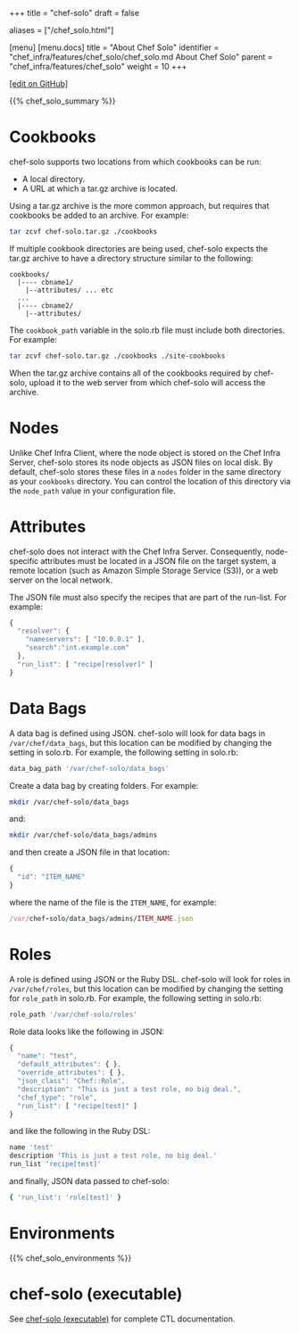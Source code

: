 +++
title = "chef-solo"
draft = false

aliases = ["/chef_solo.html"]

[menu]
  [menu.docs]
    title = "About Chef Solo"
    identifier = "chef_infra/features/chef_solo/chef_solo.md About Chef Solo"
    parent = "chef_infra/features/chef_solo"
    weight = 10
+++    

[\[edit on GitHub\]](https://github.com/chef/chef-web-docs/blob/master/content/chef_solo.md)

{{% chef_solo_summary %}}

Cookbooks
=========

chef-solo supports two locations from which cookbooks can be run:

-   A local directory.
-   A URL at which a tar.gz archive is located.

Using a tar.gz archive is the more common approach, but requires that
cookbooks be added to an archive. For example:

``` bash
tar zcvf chef-solo.tar.gz ./cookbooks
```

If multiple cookbook directories are being used, chef-solo expects the
tar.gz archive to have a directory structure similar to the following:

    cookbooks/
      |---- cbname1/
        |--attributes/ ... etc
      ...
      |---- cbname2/
        |--attributes/

The `cookbook_path` variable in the solo.rb file must include both
directories. For example:

``` bash
tar zcvf chef-solo.tar.gz ./cookbooks ./site-cookbooks
```

When the tar.gz archive contains all of the cookbooks required by
chef-solo, upload it to the web server from which chef-solo will access
the archive.

Nodes
=====

Unlike Chef Infra Client, where the node object is stored on the Chef
Infra Server, chef-solo stores its node objects as JSON files on local
disk. By default, chef-solo stores these files in a `nodes` folder in
the same directory as your `cookbooks` directory. You can control the
location of this directory via the `node_path` value in your
configuration file.

Attributes
==========

chef-solo does not interact with the Chef Infra Server. Consequently,
node-specific attributes must be located in a JSON file on the target
system, a remote location (such as Amazon Simple Storage Service (S3)),
or a web server on the local network.

The JSON file must also specify the recipes that are part of the
run-list. For example:

``` javascript
{
  "resolver": {
    "nameservers": [ "10.0.0.1" ],
    "search":"int.example.com"
  },
  "run_list": [ "recipe[resolver]" ]
}
```

Data Bags
=========

A data bag is defined using JSON. chef-solo will look for data bags in
`/var/chef/data_bags`, but this location can be modified by changing the
setting in solo.rb. For example, the following setting in solo.rb:

``` ruby
data_bag_path '/var/chef-solo/data_bags'
```

Create a data bag by creating folders. For example:

``` bash
mkdir /var/chef-solo/data_bags
```

and:

``` bash
mkdir /var/chef-solo/data_bags/admins
```

and then create a JSON file in that location:

``` javascript
{
  "id": "ITEM_NAME"
}
```

where the name of the file is the `ITEM_NAME`, for example:

``` ruby
/var/chef-solo/data_bags/admins/ITEM_NAME.json
```

Roles
=====

A role is defined using JSON or the Ruby DSL. chef-solo will look for
roles in `/var/chef/roles`, but this location can be modified by
changing the setting for `role_path` in solo.rb. For example, the
following setting in solo.rb:

``` ruby
role_path '/var/chef-solo/roles'
```

Role data looks like the following in JSON:

``` javascript
{
  "name": "test",
  "default_attributes": { },
  "override_attributes": { },
  "json_class": "Chef::Role",
  "description": "This is just a test role, no big deal.",
  "chef_type": "role",
  "run_list": [ "recipe[test]" ]
}
```

and like the following in the Ruby DSL:

``` ruby
name 'test'
description 'This is just a test role, no big deal.'
run_list 'recipe[test]'
```

and finally, JSON data passed to chef-solo:

``` ruby
{ 'run_list': 'role[test]' }
```

Environments
============

{{% chef_solo_environments %}}

chef-solo (executable)
======================

See [chef-solo (executable)](/ctl_chef_solo/) for complete CTL
documentation.
